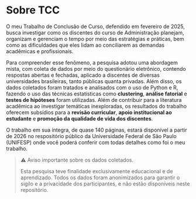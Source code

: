 # Sobre TCC

O meu Trabalho de Conclusão de Curso, defendido em fevereiro de 2025, busca investigar como os discentes do curso de Administração planejam, organizam e gerenciam o tempo por meio das estratégias e práticas, bem como as dificuldades que eles lidam ao conciliarem as demandas acadêmicas e profissionais. 

Para compreender esse fenômeno, a pesquisa adotou uma abordagem mista, com coleta de dados por meio do questionário eletrônico, contendo respostas abertas e fechadas, aplicado a discentes de diversas universidades brasileiras, tanto públicas quanta privadas. Além disso, os dados coletados  foram tratados e analisados com o uso de Python e R, fazendo o uso das técnicas estatísticas como **clustering**, **análise fatorial** e **testes de hipóteses** foram utilizadas. Além de contribuir para a literatura acadêmica ao investigar temáticas inexploradas, os resultados do trabalho oferecem subsídios para a **revisão curricular**, **apoio institucional ao estudante** e **promoção da qualidade de vida dos discentes**.

O trabalho em sua íntegra, de quase 140 páginas, estará disponível a partir de 2026 no respositório público da Universidade Federal de São Paulo (UNIFESP) onde você poderá conferir com todas detalhes como foi o meu trabalho. 

>⚠️ Aviso importante sobre os dados coletados.
>
>Esta pesquisa teve finalidade exclusivamente educacional e de aprendizado. Todos os dados foram anonimizados para garantir o sigilo e a privacidade dos participantes, e não estão disponíveis neste repositório.